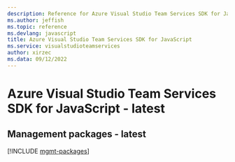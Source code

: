 ```yaml
---
description: Reference for Azure Visual Studio Team Services SDK for JavaScript
ms.author: jeffish
ms.topic: reference
ms.devlang: javascript
title: Azure Visual Studio Team Services SDK for JavaScript
ms.service: visualstudioteamservices
author: xirzec
ms.data: 09/12/2022
---
```

# Azure Visual Studio Team Services SDK for JavaScript - latest

## Management packages - latest
[!INCLUDE [mgmt-packages](visual-studio-team-services-mgmt-index.md)]